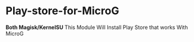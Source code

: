 # Play-store-for-MicroG
**Both Magisk/KernelSU**
This Module Will Install Play Store that works With MicroG